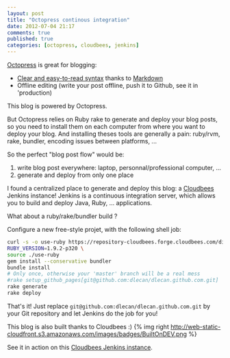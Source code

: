 ```yaml
---
layout: post
title: "Octopress continous integration"
date: 2012-07-04 21:17
comments: true
published: true
categories: [octopress, cloudbees, jenkins]
---
```

[Octopress](http://octopress.org) is great for blogging:

 - [Clear and easy-to-read syntax](http://daringfireball.net/projects/markdown/syntax/) thanks to [Markdown](http://daringfireball.net/projects/markdown/syntax/)
 - Offline editing (write your post offline, push it to Github, see it in 'production)

This blog is powered by Octopress.

But Octopress relies on Ruby rake to generate and deploy your blog posts, so you need to install them on each computer from where you want to deploy your blog.
And installing theses tools are generally a pain: ruby/rvm, rake, bundler, encoding issues between platforms, ...

So the perfect "blog post flow" would be:

 1. write blog post everywhere: laptop, personnal/professional computer, ...
 2. generate and deploy from only one place

I found a centralized place to generate and deploy this blog: a [Cloudbees](http://www.cloudbees.com) Jenkins instance!
Jenkins is a continuous integration server, which allows you to build and deploy Java, Ruby, ... applications.

What about a ruby/rake/bundler build ?

Configure a new free-style projet, with the following shell job:

```sh
curl -s -o use-ruby https://repository-cloudbees.forge.cloudbees.com/distributions/ci-addons/use-ruby
RUBY_VERSION=1.9.2-p320 \
source ./use-ruby
gem install --conservative bundler
bundle install
# Only once, otherwise your 'master' branch will be a real mess
#rake setup_github_pages[git@github.com:dlecan/dlecan.github.com.git]
rake generate
rake deploy
```
That's it! Just replace `git@github.com:dlecan/dlecan.github.com.git` by your Git repository and let Jenkins do the job for you!

This blog is also built thanks to Cloudbees :) {% img right http://web-static-cloudfront.s3.amazonaws.com/images/badges/BuiltOnDEV.png %}

See it in action on this [Cloudbees Jenkins instance](https://play-war.ci.cloudbees.com/job/blog.dlecan.com/).
